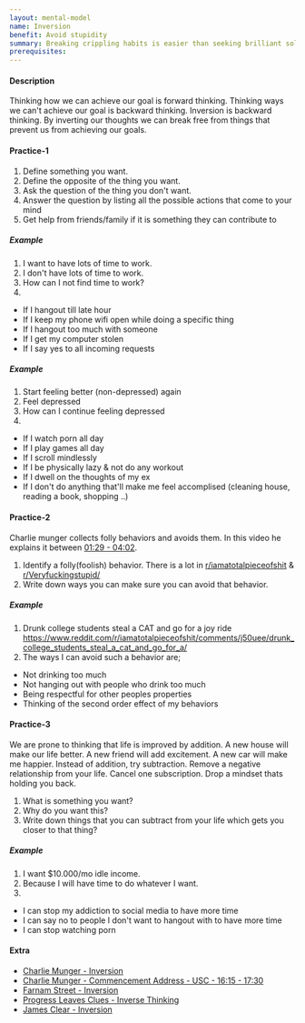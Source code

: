 ```yaml
---
layout: mental-model
name: Inversion
benefit: Avoid stupidity
summary: Breaking crippling habits is easier than seeking brilliant solutions
prerequisites: 
---
```


#### Description

Thinking how we can achieve our goal is forward thinking. Thinking ways we can't achieve our goal is backward thinking. Inversion is backward thinking. By inverting our thoughts we can break free from things that prevent us from achieving our goals. 

#### Practice-1

1. Define something you want.
2. Define the opposite of the thing you want.
3. Ask the question of the thing you don't want.
4. Answer the question by listing all the possible actions that come to your mind
5. Get help from friends/family if it is something they can contribute to

##### Example

1. I want to have lots of time to work.
2. I don't have lots of time to work.
3. How can I not find time to work?
4. 
- If I hangout till late hour
- If I keep my phone wifi open while doing a specific thing
- If I hangout too much with someone
- If I get my computer stolen
- If I say yes to all incoming requests

##### Example

1. Start feeling better (non-depressed) again
2. Feel depressed
3. How can I continue feeling depressed
4. 
- If I watch porn all day
- If I play games all day
- If I scroll mindlessly
- If I be physically lazy & not do any workout
- If I dwell on the thoughts of my ex
- If I don't do anything that'll make me feel accomplised (cleaning house, reading a book, shopping ..)

#### Practice-2

Charlie munger collects folly behaviors and avoids them. In this video he explains it between [01:29 - 04:02](https://youtu.be/S15XpqbUFFA?t=89). 

1. Identify a folly(foolish) behavior. There is a lot in [r/iamatotalpieceofshit](https://www.reddit.com/r/iamatotalpieceofshit/) & [r/Veryfuckingstupid/](https://www.reddit.com/r/Veryfuckingstupid/) 
2. Write down ways you can make sure you can avoid that behavior.

##### Example

1. Drunk college students steal a CAT and go for a joy ride https://www.reddit.com/r/iamatotalpieceofshit/comments/j50uee/drunk_college_students_steal_a_cat_and_go_for_a/
2. The ways I can avoid such a behavior are;
- Not drinking too much
- Not hanging out with people who drink too much
- Being respectful for other peoples properties
- Thinking of the second order effect of my behaviors

#### Practice-3

We are prone to thinking that life is improved by addition. A new house will make our life better. A new friend will add excitement. A new car will make me happier. Instead of addition, try subtraction. Remove a negative relationship from your life. Cancel one subscription. Drop a mindset thats holding you back.

1. What is something you want?
2. Why do you want this?
3. Write down things that you can subtract from your life which gets you closer to that thing?


##### Example

1. I want $10.000/mo idle income.
2. Because I will have time to do whatever I want.
3. 
  - I can stop my addiction to social media to have more time
  - I can say no to people I don't want to hangout with to have more time
  - I can stop watching porn

#### Extra


- [Charlie Munger - Inversion](https://www.instagram.com/reel/DC2uIYKNeH7/?igsh=MzRlODBiNWFlZA==)
- [Charlie Munger - Commencement Address - USC - 16:15 - 17:30](https://youtu.be/5U0TE4oqj24?t=975) 
- [Farnam Street - Inversion](https://fs.blog/2013/10/inversion/)
- [
Progress Leaves Clues - Inverse Thinking](https://www.youtube.com/watch?v=BuK8XNwaUVo)
- [James Clear - Inversion](https://jamesclear.com/inversion)


